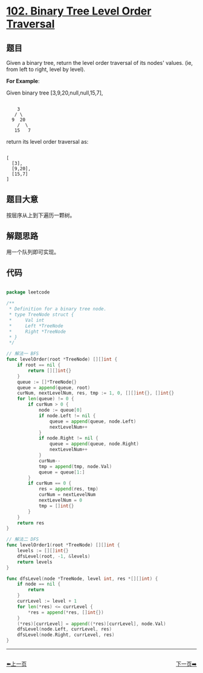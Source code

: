 # [102. Binary Tree Level Order Traversal](https://leetcode.com/problems/binary-tree-level-order-traversal/)

## 题目


Given a binary tree, return the level order traversal of its nodes' values. (ie, from left to right, level by level).

**For Example**:

Given binary tree [3,9,20,null,null,15,7],

```

    3
   / \
  9  20
    /  \
   15   7

```

return its level order traversal as:

```

[
  [3],
  [9,20],
  [15,7]
]

```
 

## 题目大意

按层序从上到下遍历一颗树。

## 解题思路

用一个队列即可实现。





## 代码

```go

package leetcode

/**
 * Definition for a binary tree node.
 * type TreeNode struct {
 *     Val int
 *     Left *TreeNode
 *     Right *TreeNode
 * }
 */

// 解法一 BFS
func levelOrder(root *TreeNode) [][]int {
	if root == nil {
		return [][]int{}
	}
	queue := []*TreeNode{}
	queue = append(queue, root)
	curNum, nextLevelNum, res, tmp := 1, 0, [][]int{}, []int{}
	for len(queue) != 0 {
		if curNum > 0 {
			node := queue[0]
			if node.Left != nil {
				queue = append(queue, node.Left)
				nextLevelNum++
			}
			if node.Right != nil {
				queue = append(queue, node.Right)
				nextLevelNum++
			}
			curNum--
			tmp = append(tmp, node.Val)
			queue = queue[1:]
		}
		if curNum == 0 {
			res = append(res, tmp)
			curNum = nextLevelNum
			nextLevelNum = 0
			tmp = []int{}
		}
	}
	return res
}

// 解法二 DFS
func levelOrder1(root *TreeNode) [][]int {
	levels := [][]int{}
	dfsLevel(root, -1, &levels)
	return levels
}

func dfsLevel(node *TreeNode, level int, res *[][]int) {
	if node == nil {
		return
	}
	currLevel := level + 1
	for len(*res) <= currLevel {
		*res = append(*res, []int{})
	}
	(*res)[currLevel] = append((*res)[currLevel], node.Val)
	dfsLevel(node.Left, currLevel, res)
	dfsLevel(node.Right, currLevel, res)
}

```


----------------------------------------------
<div style="display: flex;justify-content: space-between;align-items: center;">
<p><a href="https://books.halfrost.com/leetcode/ChapterFour/0101.Symmetric-Tree/">⬅️上一页</a></p>
<p><a href="https://books.halfrost.com/leetcode/ChapterFour/0103.Binary-Tree-Zigzag-Level-Order-Traversal/">下一页➡️</a></p>
</div>
